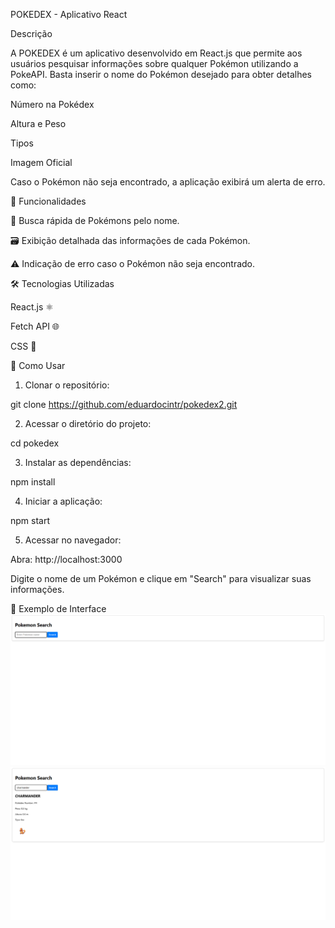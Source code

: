 POKEDEX - Aplicativo React

Descrição

A POKEDEX é um aplicativo desenvolvido em React.js que permite aos usuários pesquisar informações sobre qualquer Pokémon utilizando a PokeAPI. Basta inserir o nome do Pokémon desejado para obter detalhes como:

Número na Pokédex

Altura e Peso

Tipos

Imagem Oficial

Caso o Pokémon não seja encontrado, a aplicação exibirá um alerta de erro.

🌟 Funcionalidades

🔎 Busca rápida de Pokémons pelo nome.

🗃️ Exibição detalhada das informações de cada Pokémon.

⚠️ Indicação de erro caso o Pokémon não seja encontrado.

🛠 Tecnologias Utilizadas

React.js ⚛️

Fetch API 🌐

CSS 🎨

🚀 Como Usar

1. Clonar o repositório:

git clone https://github.com/eduardocintr/pokedex2.git

2. Acessar o diretório do projeto:

cd pokedex

3. Instalar as dependências:

npm install

4. Iniciar a aplicação:

 npm start

5. Acessar no navegador:

Abra: http://localhost:3000

Digite o nome de um Pokémon e clique em "Search" para visualizar suas informações.

📸 Exemplo de Interface
![alt text](image-1.png)
![alt text](image-2.png)